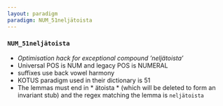 ```yaml
---
layout: paradigm
paradigm: NUM_51neljätoista
---
```

### ` NUM_51neljätoista `

* _Optimisation hack for exceptional compound ’neljätoista’_
* Universal POS is NUM and legacy POS is NUMERAL
* suffixes use back vowel harmony
* KOTUS paradigm used in their dictionary is 51
* The lemmas must end in * ätoista * (which will be deleted to form an invariant stub) and the regex matching the lemma is ` neljätoista `
